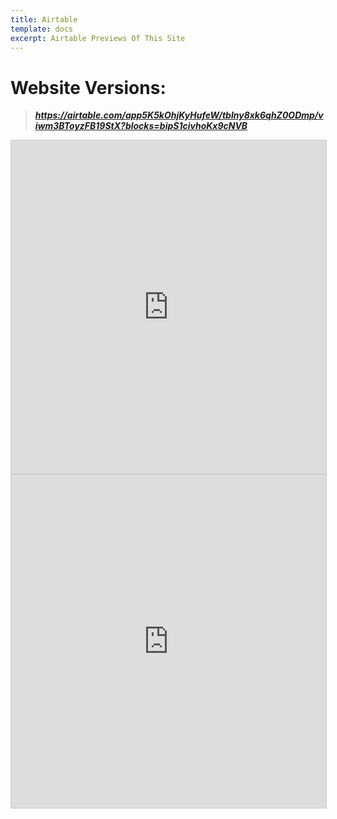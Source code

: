 ```yaml
---
title: Airtable
template: docs
excerpt: Airtable Previews Of This Site
---
```

# Website Versions:





> ***<https://airtable.com/app5K5kOhjKyHufeW/tblny8xk6qhZ0ODmp/viwm3BToyzFB19StX?blocks=bipS1civhoKx9cNVB>***

<iframe class="airtable-embed" src="https://airtable.com/embed/shrkaYQUeFrOYwlrU?backgroundColor=blue&viewControls=on" frameborder="0" onmousewheel="" width="100%" height="533" style="background: transparent; border: 1px solid #ccc;"></iframe>

<iframe class="airtable-embed" src="https://airtable.com/embed/shrBvax906SQL0tRa?backgroundColor=blue&layout=card&viewControls=on" frameborder="0" onmousewheel="" width="100%" height="533" style="background: transparent; border: 1px solid #ccc;"></iframe>